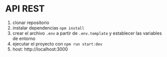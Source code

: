# API REST

1. clonar repositorio
2. instalar dependencias `npm install`
3. crear el archivo `.env` a partir de `.env.template` y establecer las variables de entorno
4. ejecutar el proyecto con `npm run start:dev`
5. host: http://localhost:3000
